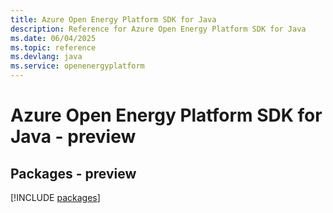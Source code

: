 ```yaml
---
title: Azure Open Energy Platform SDK for Java
description: Reference for Azure Open Energy Platform SDK for Java
ms.date: 06/04/2025
ms.topic: reference
ms.devlang: java
ms.service: openenergyplatform
---
```

# Azure Open Energy Platform SDK for Java - preview
## Packages - preview
[!INCLUDE [packages](open-energy-platform-index.md)]